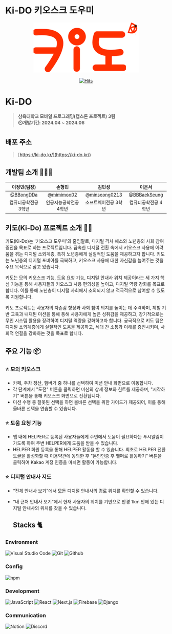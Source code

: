 # Ki-DO 키오스크 도우미

<div align="center">
<img width="329" alt="image" src="public/imgs/logo.svg">

[![Hits](https://hits.seeyoufarm.com/api/count/incr/badge.svg?url=https%3A%2F%2Fgithub.com%2FK-i-D-O%2FKi-DO%2F&count_bg=%23E55D44&title_bg=%23555555&icon=&icon_color=%23E7E7E7&title=hits&edge_flat=false)](https://hits.seeyoufarm.com)

</div>

# Ki-DO
> **삼육대학교 모바일 프로그래밍(캡스톤 프로젝트) 3팀** <br/> **⏲️개발기간: 2024.04 ~ 2024.06**

## 배포 주소

> [https://ki-do.kr/](https://ki-do.kr/) <br>

## 개발팀 소개 🧑‍🤝‍🧑

|      이정민(팀장)       |          손형민         |       김민성         |       이은서        |                                                                                                             
| :---------------: | :---------------------: | :-----------------: | :----------------: |
|   [@BBongDDa](https://github.com/BBongDDa)   |    [@mimimoo02](https://github.com/mimimoo02)  | [@minseong0213](https://github.com/minseong0213)  | [@BBBaekSeung](https://github.com/BBBaekSeung) |
| 컴퓨터공학전공 3학년 | 인공지능공학전공 4학년 | 소프트웨어전공 3학년 | 컴퓨터공학전공 4학년 |

## 키도(Ki-Do) 프로젝트 소개 👨‍🏫

키도(Ki-Do)는 '키오스크 도우미'의 줄임말로, 디지털 격차 해소와 노년층의 사회 참여 증진을 목표로 하는 프로젝트입니다. 급속한 디지털 전환 속에서 키오스크 사용에 어려움을 겪는 디지털 소외계층, 특히 노년층에게 실질적인 도움을 제공하고자 합니다. 키도는 노년층의 디지털 포비아를 극복하고, 키오스크 사용에 대한 자신감을 높여주는 것을 주요 목적으로 삼고 있습니다.

키도는 모의 키오스크 기능, 도움 요청 기능, 디지털 안내사 위치 제공이라는 세 가지 핵심 기능을 통해 사용자들의 키오스크 사용 편의성을 높이고, 디지털 역량 강화를 목표로 합니다. 이를 통해 노년층이 디지털 사회에서 소외되지 않고 적극적으로 참여할 수 있도록 지원합니다.

키도 프로젝트는 사용자의 자존감 향상과 사회 참여 의지를 높이는 데 주력하며, 체험 기반 교육과 내재된 미션을 통해 통해 사용자에게 높은 성취감을 제공하고, 장기적으로는 무인 시스템 활용을 장려하여 디지털 역량을 강화하고자 합니다. 궁극적으로 키도 팀은 디지털 소외계층에게 실질적인 도움을 제공하고, 세대 간 소통과 이해를 증진시키며, 사회적 연결을 강화하는 것을 목표로 합니다.


## 주요 기능 📦

### ⭐️ 모의 키오스크
- 카페, 주차 정산, 햄버거 중 하나를 선택하여 미션 안내 화면으로 이동합니다.
- 각 단계에서 "도전" 버튼을 클릭하면 미션의 상세 정보와 힌트를 제공하며, "시작하기" 버튼을 통해 키오스크 화면으로 전환됩니다.
- 미션 수행 중 잘못된 선택을 하면 올바른 선택을 위한 가이드가 제공되어, 이를 통해 올바른 선택을 연습할 수 있습니다.


### ⭐️ 도움 요청 기능
- 앱 내에 HELPER로 등록된 사용자들에게 주변에서 도움이 필요하다는 푸시알림이 가도록 하여 주변 HELPER에게 도움을 받을 수 있습니다.
- HELPER 회원 등록을 통해 HELPER 활동을 할 수 있습니다. 최초로 HELPER 전환 토글을 활성화할 때 이용약관에 동의한 후 "본인인증 후 헬퍼로 활동하기" 버튼을 클릭하여 Kakao 계정 인증을 마치면 활동이 가능합니다.


### ⭐️ 디지털 안내사 지도
- “전체 안내사 보기”에서 모든 디지털 안내사의 경로 위치를 확인할 수 있습니다.
- “내 근처 안내사 보기”에서 현재 사용자의 위치를 기반으로 반경 1km 안에 있는 디지털 안내사의 위치를 찾을 수 있습니다. 


  ## Stacks 🐈

### Environment
![Visual Studio Code](https://img.shields.io/badge/Visual%20Studio%20Code-007ACC?style=for-the-badge&logo=Visual%20Studio%20Code&logoColor=white)
![Git](https://img.shields.io/badge/Git-F05032?style=for-the-badge&logo=Git&logoColor=white)
![Github](https://img.shields.io/badge/GitHub-181717?style=for-the-badge&logo=GitHub&logoColor=white)             

### Config
![npm](https://img.shields.io/badge/npm-CB3837?style=for-the-badge&logo=npm&logoColor=white)        

### Development
![JavaScript](https://img.shields.io/badge/JavaScript-F7DF1E?style=for-the-badge&logo=Javascript&logoColor=white)
![React](https://img.shields.io/badge/React-20232A?style=for-the-badge&logo=react&logoColor=61DAFB)
![Next.js](https://img.shields.io/badge/Next.js-000000?style=for-the-badge&logo=Next.js&logoColor=white)
![Firebase](https://img.shields.io/badge/firebase-a08021?style=for-the-badge&logo=firebase&logoColor=ffcd34)
![Django](https://img.shields.io/badge/django-%23092E20.svg?style=for-the-badge&logo=django&logoColor=white)

### Communication
![Notion](https://img.shields.io/badge/Notion-000000?style=for-the-badge&logo=Notion&logoColor=white)
![Discord](https://img.shields.io/badge/Discord-7289DA?style=for-the-badge&logo=discord&logoColor=white)



